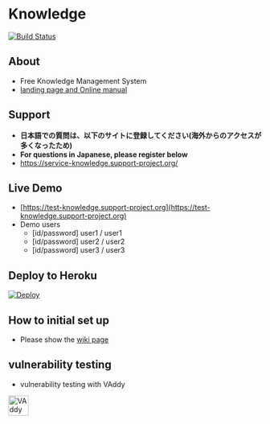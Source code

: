 # Knowledge

[![Build Status](https://travis-ci.org/support-project/knowledge.svg?branch=master)](https://travis-ci.org/support-project/knowledge)


## About
- Free Knowledge Management System
- [landing page and Online manual](https://information-knowledge.support-project.org/)

## Support
- **日本語での質問は、以下のサイトに登録してください(海外からのアクセスが多くなったため)**
- **For questions in Japanese, please register below**
- https://service-knowledge.support-project.org/

## Live Demo
- [https://test-knowledge.support-project.org](https://test-knowledge.support-project.org)
- Demo users
   - [id/password] user1 / user1
   - [id/password] user2 / user2
   - [id/password] user3 / user3


## Deploy to Heroku

[![Deploy](https://www.herokucdn.com/deploy/button.svg)](https://heroku.com/deploy?template=https://github.com/support-project/knowledge)


## How to initial set up
- Please show the [wiki page](https://github.com/support-project/knowledge/wiki)

## vulnerability testing
- vulnerability testing with VAddy
<a href="https://vaddy.net/" target="_blank">
<img alt="VAddy logo" src="https://raw.github.com/wiki/support-project/knowledge/assets/images/VAddy_logo_b.png" height="40" /></a>